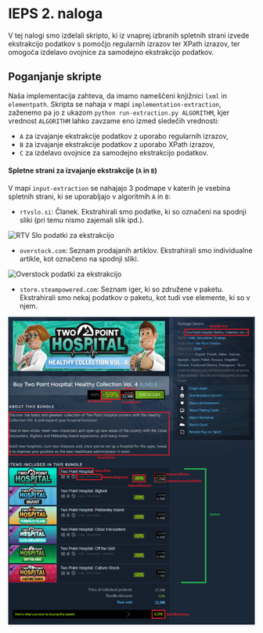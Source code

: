 # IEPS 2. naloga

V tej nalogi smo izdelali skripto, ki iz vnaprej izbranih spletnih strani izvede ekstrakcijo podatkov s pomočjo regularnih izrazov ter XPath izrazov, ter omogoča izdelavo ovojnice za samodejno ekstrakcijo podatkov.

## Poganjanje skripte

Naša implementacija zahteva, da imamo nameščeni knjižnici `lxml` in `elementpath`.
Skripta se nahaja v mapi `implementation-extraction`, zaženemo pa jo z ukazom `python run-extraction.py ALGORITHM`, kjer vrednost `ALGORITHM` lahko zavzame eno izmed sledečih vrednosti:
* `A` za izvajanje ekstrakcije podatkov z uporabo regularnih izrazov,
* `B` za izvajanje ekstrakcije podatkov z uporabo XPath izrazov,
* `C` za izdelavo ovojnice za samodejno ekstrakcijo podatkov.

#### Spletne strani za izvajanje ekstrakcije (`A` in `B`)
V mapi `input-extraction` se nahajajo 3 podmape v katerih je vsebina spletnih strani, ki se uporabljajo v algoritmih `A` in `B`:
* `rtvslo.si`: Članek. Ekstrahirali smo podatke, ki so označeni na spodnji sliki (pri temu nismo zajemali slik ipd.).

![RTV Slo podatki za ekstrakcijo](https://szitnik.github.io/wier-labs/img/pa2/rtvslo.png)
* `overstock.com`: Seznam prodajanih artiklov. Ekstrahirali smo individualne artikle, kot označeno na spodnji sliki.

![Overstock podatki za ekstrakcijo](https://szitnik.github.io/wier-labs/img/pa2/overstock.png)
* `store.steampowered.com`: Seznam iger, ki so združene v paketu. Ekstrahirali smo nekaj podatkov o paketu, kot tudi vse elemente, ki so v njem.

![Steam Store podatki za ekstrakcijo](./input-extraction/store.steampowered.com/Opisi.png)

